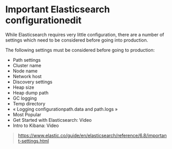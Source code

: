 # Important Elasticsearch configurationedit
While Elasticsearch requires very little configuration, there are a number of settings which need to be considered before going into production.

The following settings must be considered before going to production:

- Path settings
- Cluster name
- Node name
- Network host
- Discovery settings
- Heap size
- Heap dump path
- GC logging
- Temp directory
- « Logging configurationpath.data and path.logs »
- Most Popular
- Get Started with Elasticsearch: Video
- Intro to Kibana: Video

> https://www.elastic.co/guide/en/elasticsearch/reference/6.8/important-settings.html

